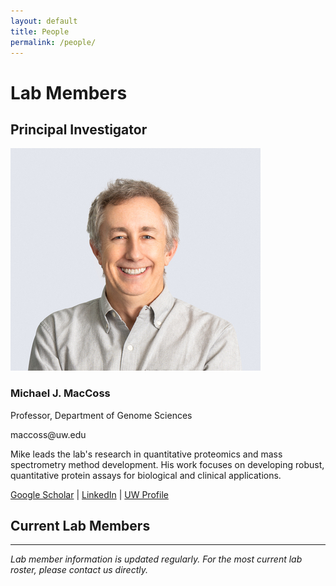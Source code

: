 ```yaml
---
layout: default
title: People
permalink: /people/
---
```


# Lab Members

## Principal Investigator

<div class="person-card pi-card">
  <img src="../assets/images/people/mike-maccoss.jpg" alt="Michael MacCoss" class="person-photo">
  <div class="person-info">
    <h3>Michael J. MacCoss</h3>
    <p class="title">Professor, Department of Genome Sciences</p>
    <p class="email">maccoss@uw.edu</p>
    <p class="bio">Mike leads the lab's research in quantitative proteomics and mass spectrometry method development. His work focuses on developing robust, quantitative protein assays for biological and clinical applications.</p>
    <div class="person-links">
      <a href="https://scholar.google.com/citations?user=icweOB0AAAAJ&hl=en">Google Scholar</a> |
      <a href="https://www.linkedin.com/in/maccoss/">LinkedIn</a> |
      <a href="https://www.gs.washington.edu/faculty/maccoss.htm">UW Profile</a>
    </div>
  </div>
</div>

## Current Lab Members
<!--
### Postdoctoral Researchers

  <img src="/assets/images/people/placeholder-person.jpg" alt="Postdoc 1" class="person-photo">
  <div class="person-info">
    <h4>Dr. [Name]</h4>
    <p class="title">Postdoctoral Research Associate</p>
    <p class="email">[email]@uw.edu</p>
    <p class="research">Research focus: [Area of research]</p>
    <p class="background">Background: Ph.D. from [University], [Year]</p>
  </div>
</div>

### Graduate Students

<div class="person-card">
  <img src="/assets/images/people/placeholder-person.jpg" alt="Graduate Student 1" class="person-photo">
  <div class="person-info">
    <h4>[Name]</h4>
    <p class="title">Ph.D. Student, Genome Sciences</p>
    <p class="email">[email]@uw.edu</p>
    <p class="research">Thesis research: [Research topic]</p>
    <p class="background">Background: B.S. in [Field] from [University], [Year]</p>
  </div>
</div>

### Research Scientists

<div class="person-card">
  <img src="/assets/images/people/placeholder-person.jpg" alt="Research Scientist 1" class="person-photo">
  <div class="person-info">
    <h4>[Name]</h4>
    <p class="title">Research Scientist</p>
    <p class="email">[email]@uw.edu</p>
    <p class="research">Focus: [Research area]</p>
    <p class="expertise">Expertise: [Technical skills/areas]</p>
  </div>
</div>


## Lab Alumni

### Former Postdocs

**Dr. [Name]** (20XX-20XX)  
*Current Position*: [Current role] at [Institution/Company]  
*Research Area*: [Previous research focus]

**Dr. [Name]** (20XX-20XX)  
*Current Position*: [Current role] at [Institution/Company]  
*Research Area*: [Previous research focus]

### Former Graduate Students

**Dr. [Name]** (Ph.D. 20XX)  
*Thesis*: "[Thesis title]"  
*Current Position*: [Current role] at [Institution/Company]

**Dr. [Name]** (Ph.D. 20XX)  
*Thesis*: "[Thesis title]"  
*Current Position*: [Current role] at [Institution/Company]

### Former Research Scientists & Staff

**[Name]** (20XX-20XX)  
*Role*: [Previous position]  
*Current Position*: [Current role] at [Institution/Company]

-->
---

*Lab member information is updated regularly. For the most current lab roster, please contact us directly.*